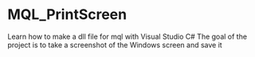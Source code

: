 # MQL_PrintScreen
Learn how to make a dll file for mql with Visual Studio C# 
The goal of the project is to take a screenshot of the Windows screen and save it
